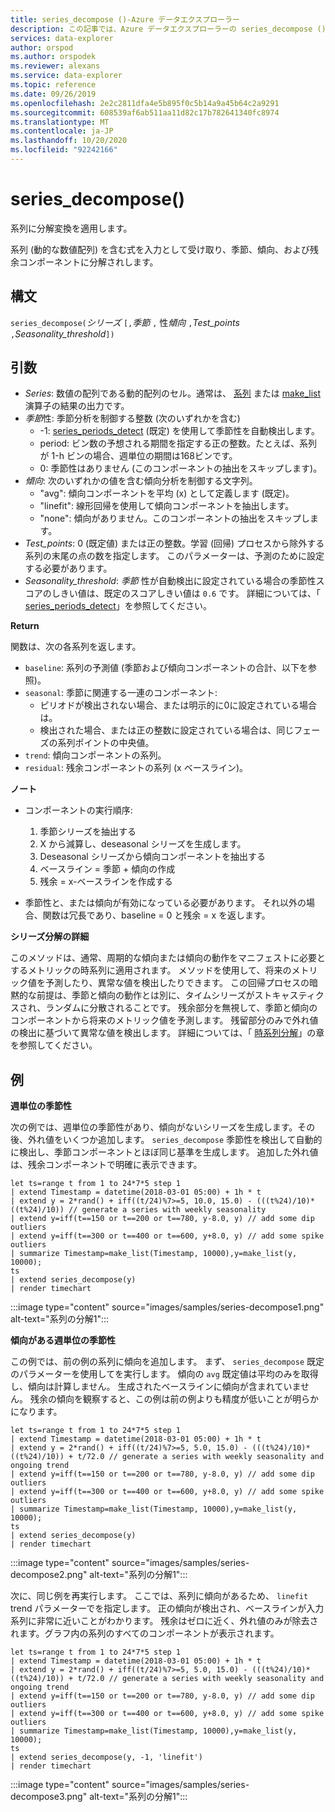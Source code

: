 ```yaml
---
title: series_decompose ()-Azure データエクスプローラー
description: この記事では、Azure データエクスプローラーの series_decompose () について説明します。
services: data-explorer
author: orspod
ms.author: orspodek
ms.reviewer: alexans
ms.service: data-explorer
ms.topic: reference
ms.date: 09/26/2019
ms.openlocfilehash: 2e2c2811dfa4e5b895f0c5b14a9a45b64c2a9291
ms.sourcegitcommit: 608539af6ab511aa11d82c17b782641340fc8974
ms.translationtype: MT
ms.contentlocale: ja-JP
ms.lasthandoff: 10/20/2020
ms.locfileid: "92242166"
---
```

# <a name="series_decompose"></a>series_decompose()

系列に分解変換を適用します。  

系列 (動的な数値配列) を含む式を入力として受け取り、季節、傾向、および残余コンポーネントに分解されします。
 
## <a name="syntax"></a>構文

`series_decompose(`*シリーズ* `[,`*季節* `,` 性*傾向* `,`*Test_points* `,`*Seasonality_threshold*`])`

## <a name="arguments"></a>引数

* *Series*: 数値の配列である動的配列のセル。通常は、 [系列](make-seriesoperator.md) または [make_list](makelist-aggfunction.md) 演算子の結果の出力です。
* *季節*性: 季節分析を制御する整数 (次のいずれかを含む)
    * -1: [series_periods_detect](series-periods-detectfunction.md) (既定) を使用して季節性を自動検出します。
    * period: ビン数の予想される期間を指定する正の整数。たとえば、系列が 1-h ビンの場合、週単位の期間は168ビンです。
    * 0: 季節性はありません (このコンポーネントの抽出をスキップします)。    
* *傾向*: 次のいずれかの値を含む傾向分析を制御する文字列。
    * "avg": 傾向コンポーネントを平均 (x) として定義します (既定)。
    * "linefit": 線形回帰を使用して傾向コンポーネントを抽出します。
    * "none": 傾向がありません。このコンポーネントの抽出をスキップします。    
* *Test_points*: 0 (既定値) または正の整数。学習 (回帰) プロセスから除外する系列の末尾の点の数を指定します。 このパラメーターは、予測のために設定する必要があります。
* *Seasonality_threshold*: *季節* 性が自動検出に設定されている場合の季節性スコアのしきい値は、既定のスコアしきい値は `0.6` です。 詳細については、「 [series_periods_detect](series-periods-detectfunction.md)」を参照してください。

**Return**

 関数は、次の各系列を返します。

* `baseline`: 系列の予測値 (季節および傾向コンポーネントの合計、以下を参照)。
* `seasonal`: 季節に関連する一連のコンポーネント:
    * ピリオドが検出されない場合、または明示的に0に設定されている場合は。
    * 検出された場合、または正の整数に設定されている場合は、同じフェーズの系列ポイントの中央値。
* `trend`: 傾向コンポーネントの系列。
* `residual`: 残余コンポーネントの系列 (x ベースライン)。
  

**ノート**

* コンポーネントの実行順序:
    1. 季節シリーズを抽出する
    2. X から減算し、deseasonal シリーズを生成します。
    3. Deseasonal シリーズから傾向コンポーネントを抽出する
    4. ベースライン = 季節 + 傾向の作成
    5. 残余 = x-ベースラインを作成する
    
* 季節性と、または傾向が有効になっている必要があります。 それ以外の場合、関数は冗長であり、baseline = 0 と残余 = x を返します。

**シリーズ分解の詳細**

このメソッドは、通常、周期的な傾向または傾向の動作をマニフェストに必要とするメトリックの時系列に適用されます。 メソッドを使用して、将来のメトリック値を予測したり、異常な値を検出したりできます。 この回帰プロセスの暗黙的な前提は、季節と傾向の動作とは別に、タイムシリーズがストキャスティクスされ、ランダムに分散されることです。 残余部分を無視して、季節と傾向のコンポーネントから将来のメトリック値を予測します。 残留部分のみで外れ値の検出に基づいて異常な値を検出します。 詳細については、「 [時系列分解](https://otexts.com/fpp2/decomposition.html)」の章を参照してください。

## <a name="examples"></a>例

**週単位の季節性**

次の例では、週単位の季節性があり、傾向がないシリーズを生成します。その後、外れ値をいくつか追加します。 `series_decompose` 季節性を検出して自動的に検出し、季節コンポーネントとほぼ同じ基準を生成します。 追加した外れ値は、残余コンポーネントで明確に表示できます。

<!-- csl: https://help.kusto.windows.net:443/Samples -->
```kusto
let ts=range t from 1 to 24*7*5 step 1 
| extend Timestamp = datetime(2018-03-01 05:00) + 1h * t 
| extend y = 2*rand() + iff((t/24)%7>=5, 10.0, 15.0) - (((t%24)/10)*((t%24)/10)) // generate a series with weekly seasonality
| extend y=iff(t==150 or t==200 or t==780, y-8.0, y) // add some dip outliers
| extend y=iff(t==300 or t==400 or t==600, y+8.0, y) // add some spike outliers
| summarize Timestamp=make_list(Timestamp, 10000),y=make_list(y, 10000);
ts 
| extend series_decompose(y)
| render timechart  
```

:::image type="content" source="images/samples/series-decompose1.png" alt-text="系列の分解1":::

**傾向がある週単位の季節性**

この例では、前の例の系列に傾向を追加します。 まず、 `series_decompose` 既定のパラメーターを使用してを実行します。 傾向の `avg` 既定値は平均のみを取得し、傾向は計算しません。 生成されたベースラインに傾向が含まれていません。 残余の傾向を観察すると、この例は前の例よりも精度が低いことが明らかになります。

<!-- csl: https://help.kusto.windows.net:443/Samples -->
```kusto
let ts=range t from 1 to 24*7*5 step 1 
| extend Timestamp = datetime(2018-03-01 05:00) + 1h * t 
| extend y = 2*rand() + iff((t/24)%7>=5, 5.0, 15.0) - (((t%24)/10)*((t%24)/10)) + t/72.0 // generate a series with weekly seasonality and ongoing trend
| extend y=iff(t==150 or t==200 or t==780, y-8.0, y) // add some dip outliers
| extend y=iff(t==300 or t==400 or t==600, y+8.0, y) // add some spike outliers
| summarize Timestamp=make_list(Timestamp, 10000),y=make_list(y, 10000);
ts 
| extend series_decompose(y)
| render timechart  
```

:::image type="content" source="images/samples/series-decompose2.png" alt-text="系列の分解1":::

次に、同じ例を再実行します。 ここでは、系列に傾向があるため、 `linefit` trend パラメーターでを指定します。 正の傾向が検出され、ベースラインが入力系列に非常に近いことがわかります。 残余はゼロに近く、外れ値のみが除去されます。グラフ内の系列のすべてのコンポーネントが表示されます。

<!-- csl: https://help.kusto.windows.net:443/Samples -->
```kusto
let ts=range t from 1 to 24*7*5 step 1 
| extend Timestamp = datetime(2018-03-01 05:00) + 1h * t 
| extend y = 2*rand() + iff((t/24)%7>=5, 5.0, 15.0) - (((t%24)/10)*((t%24)/10)) + t/72.0 // generate a series with weekly seasonality and ongoing trend
| extend y=iff(t==150 or t==200 or t==780, y-8.0, y) // add some dip outliers
| extend y=iff(t==300 or t==400 or t==600, y+8.0, y) // add some spike outliers
| summarize Timestamp=make_list(Timestamp, 10000),y=make_list(y, 10000);
ts 
| extend series_decompose(y, -1, 'linefit')
| render timechart  
```

:::image type="content" source="images/samples/series-decompose3.png" alt-text="系列の分解1":::
